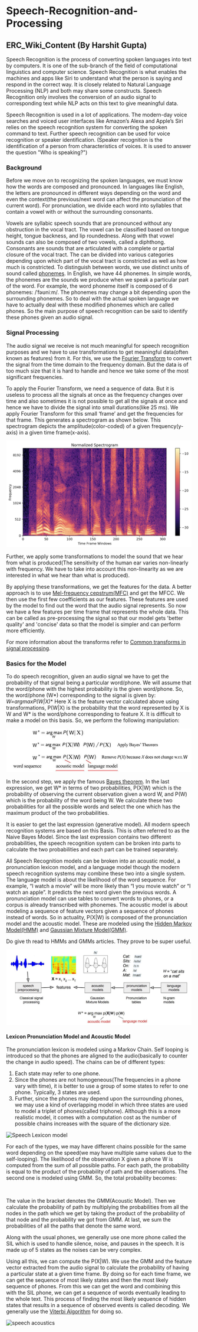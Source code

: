 # Speech-Recognition-and-Processing
## ERC_Wiki_Content (By Harshit Gupta)
Speech Recognition is the process of converting spoken languages into text by computers. It is one of the sub-branch of the field of computational linguistics and computer science. Speech Recognition is what enables the machines and apps like Siri to understand what the person is saying and respond in the correct way. It is closely related to Natural Language Processing (NLP) and both may share some constructs. Speech Recognition only involves the conversion of an audio signal to corresponding text while NLP acts on this text to give meaningful data.

Speech Recognition is used in a lot of applications. The modern-day voice searches and voiced user interfaces like Amazon’s Alexa and Apple’s Siri relies on the speech recognition system for converting the spoken command to text. Further speech recognition can be used for voice recognition or speaker identification. 
(Speaker recognition is the identification of a person from characteristics of voices. It is used to answer the question "Who is speaking?")

### Background
Before we move on to recognizing the spoken languages, we must know how the words are composed and pronounced. In languages like English, the letters are pronounced in different ways depending on the word and even the context(the previous/next word can affect the pronunciation of the current word).
For pronunciation, we divide each word into syllables that contain a vowel with or without the surrounding consonants.

Vowels are syllabic speech sounds that are pronounced without any obstruction in the vocal tract. The vowel can be classified based on tongue height, tongue backness, and lip roundedness. Along with that vowel sounds can also be composed of two vowels, called a diphthong. Consonants are sounds that are articulated with a complete or partial closure of the vocal tract. The can be divided into various categories depending upon which part of the vocal tract is constricted as well as how much is constricted.
To distinguish between words, we use distinct units of sound called [phonemes](https://literarydevices.net/phoneme/). In English, we have 44 phonemes. In simple words, the phonemes are the sounds we produce when we speak a particular part of the word. For example, the word phoneme itself is composed of 6 phonemes: /ˈfəʊniːm/.
The phonemes may change a bit depending upon the surrounding phonemes. So to deal with the actual spoken language we have to actually deal with these modified phonemes which are called phones. So the main purpose of speech recognition can be said to identify these phones given an audio signal. 

### Signal Processing
The audio signal we receive is not much meaningful for speech recognition purposes and we have to use transformations to get meaningful data(often known as features) from it. For this, we use the [Fourier Transform](https://en.wikipedia.org/wiki/Fourier_transform) to convert the signal from the time domain to the frequency domain. But the data is of too much size that it is hard to handle and hence we take some of the most significant frequencies.

To apply the Fourier Transform, we need a sequence of data. But it is useless to process all the signals at once as the frequency changes over time and also sometimes it is not possible to get all the signals at once and hence we have to divide the signal into small durations(like 25 ms). We apply Fourier Transform for this small ‘frame’ and get the frequencies for that frame. This generates a spectrogram as shown below. This spectrogram depicts the amplitude(color-coded) of a given frequency(y-axis) in a given time frame(x-axis). 

![Speech Spectrum](https://github.com/sharvaree1921/Speech-Recognition-and-Processing/blob/master/Speech_spectrum.png)

Further, we apply some transformations to model the sound that we hear from what is produced(The sensitivity of the human ear varies non-linearly with frequency. We have to take into account this non-linearity as we are interested in what we hear than what is produced).


By applying these transformations, we get the features for the data. A better approach is to use [Mel-frequency cepstrum(MFC)](http://practicalcryptography.com/miscellaneous/machine-learning/guide-mel-frequency-cepstral-coefficients-mfccs/) and get the MFCC. We then use the first few coefficients as our features. These features are used by the model to find out the word that the audio signal represents. So now we have a few features per time frame that represents the whole data. This can be called as pre-processing the signal so that our model gets 'better quality' and 'concise' data so that the model is simpler and can perform more efficiently.

For more information about the transforms refer to [Common transforms in signal processing](https://en.wikibooks.org/wiki/Digital_Signal_Processing/Transforms). 

### Basics for the Model
To do speech recognition, given an audio signal we have to get the probability of that signal being a particular word/phone. We will assume that the word/phone with the highest probability is the given word/phone. So, the word/phone (W*) corresponding to the signal is given by: 
**W*=argmaxP(W|X)**
Here X is the feature vector calculated above using transformations, P(W|X) is the probability that the word represented by X is W and W* is the word/phone corresponding to feature X. It is difficult to make a model on this basis. So, we perform the following manipulation:

![Speech model](https://github.com/sharvaree1921/Speech-Recognition-and-Processing/blob/master/Speech_model.jpg)

In the second step, we apply the famous [Bayes theorem](https://en.wikipedia.org/wiki/Bayes%27_theorem). In the last expression, we get W* in terms of two probabilities, P(X|W) which is the probability of observing the current observation given a word W, and P(W) which is the probability of the word being W. We calculate these two probabilities for all the possible words and select the one which has the maximum product of the two probabilities. 

It is easier to get the last expression (generative model). All modern speech recognition systems are based on this Basis. This is often referred to as the Naive Bayes Model. Since the last expression contains two different probabilities, the speech recognition system can be broken into parts to calculate the two probabilities and each part can be trained separately.

All Speech Recognition models can be broken into an acoustic model, a pronunciation lexicon model, and a language model though the modern speech recognition systems may combine these two into a single system.
The language model is about the likelihood of the word sequence. For example, “I watch a movie” will be more likely than “I you movie watch” or “I watch an apple”. It predicts the next word given the previous words. A pronunciation model can use tables to convert words to phones, or a corpus is already transcribed with phonemes. The acoustic model is about modeling a sequence of feature vectors given a sequence of phones instead of words. So in actuality, P(X|W) is composed of the pronunciation model and the acoustic model. These are modeled using the [Hidden Markov Model(HMM)](http://practicalcryptography.com/miscellaneous/machine-learning/hidden-markov-model-hmm-tutorial/) and [Gaussian Mixture Model(GMM)](http://practicalcryptography.com/miscellaneous/machine-learning/gaussian-mixture-model-tutorial/#the-expectation-maximisation-algorithm). 

Do give th read to HMMs and GMMs articles. They prove to be super useful.

![Overall model](https://github.com/sharvaree1921/Speech-Recognition-and-Processing/blob/master/Overall_model_for_speech_recognition.png)

#### Lexicon Pronunciation Model and Acoustic Model
The pronunciation lexicon is modeled using a Markov Chain. Self looping is introduced so that the phones are aligned to the audio(basically to counter the change in audio speed). 
The chains can be of different types: 
1. Each state may refer to one phone.
2. Since the phones are not homogeneous(The frequencies in a phone vary with time), it is better to use a group of some states to refer to one phone. Typically, 3 states are used.
3. Further, since the phones may depend upon the surrounding phones, we may use a kind of overlapping model in which three states are used to model a triplet of phones(called triphone). Although this is a more realistic model, it comes with a computation cost as the number of possible chains increases with the square of the dictionary size.

![Speech Lexicon model]()

For each of the types, we may have different chains possible for the same word depending on the speed(we may have multiple same values due to the self-looping). The likelihood of the observation X given a phone W is computed from the sum of all possible paths. For each path, the probability is equal to the product of the probability of path and the observations. The second one is modeled using GMM. So, the total probability becomes: 

![]()

The value in the bracket denotes the GMM(Acoustic Model). Then we calculate the probability of path by multiplying the probabilities from all the nodes in the path which we get by taking the product of the probability of that node and the probability we got from GMM. At last, we sum the probabilities of all the paths that denote the same word.

Along with the usual phones, we generally use one more phone called the SIL which is used to handle silence, noise, and pauses in the speech. It is made up of 5 states as the noises can be very complex.

Using all this, we can compute the P(X|W). We use the GMM and the feature vector extracted from the audio signal to calculate the probability of having a particular state at a given time frame. By doing so for each time frame, we can get the sequence of most likely states and then the most likely sequence of phones. From this we can get the word and combining this with the SIL phone, we can get a sequence of words eventually leading to the whole text. This process of finding the most likely sequence of hidden states that results in a sequence of observed events is called decoding. We generally use the [Viterbi Algorithm](https://en.wikipedia.org/wiki/Viterbi_algorithm) for doing so.

![speech acoustics](https://www.tech-iitb.org/erc-wiki/images/5/51/Speech_acoustic.jpg)


